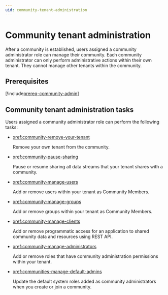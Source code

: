 ```yaml
---
uid: community-tenant-administration
---
```


# Community tenant administration

After a community is established, users assigned a community administrator role can manage their community. Each community administrator can only perform administrative actions within their own tenant. They cannot manage other tenants within the community.

## Prerequisites

[!include[prereq-community-admin](includes/prereq-community-admin.md)]

## Community tenant administration tasks

Users assigned a community administrator role can perform the following tasks:

- <xref:community-remove-your-tenant>

	Remove your own tenant from the community.

- <xref:community-pause-sharing>

	Pause or resume sharing all data streams that your tenant shares with a community.

- <xref:community-manage-users>

	Add or remove users within your tenant as Community Members.

- <xref:community-manage-groups>

	Add or remove groups within your tenant as Community Members.

- <xref:community-manage-clients>

	Add or remove programmatic access for an application to shared community data and resources using REST API.

- <xref:community-manage-administrators>

	Add or remove roles that have community administration permissions within your tenant.

- <xref:communities-manage-default-admins>

    Update the default system roles added as community administrators when you create or join a community.

